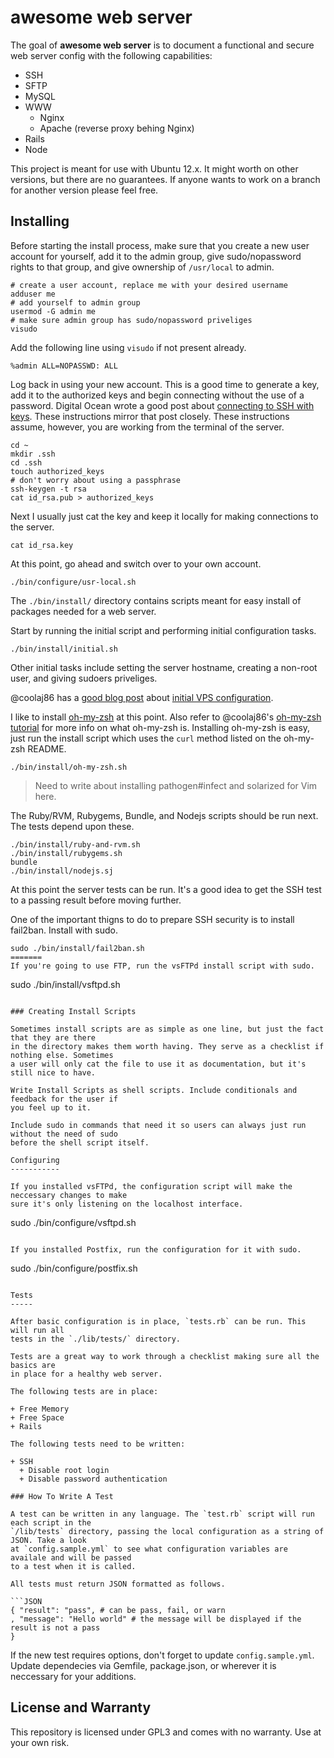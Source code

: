 awesome web server
==================

The goal of **awesome web server** is to document a functional and secure web server config
with the following capabilities:

+ SSH
+ SFTP
+ MySQL
+ WWW
  + Nginx
  + Apache (reverse proxy behing Nginx)
+ Rails
+ Node

This project is meant for use with Ubuntu 12.x. It might worth on other versions, but
there are no guarantees. If anyone wants to work on a branch for another version please
feel free.

Installing
----------

Before starting the install process, make sure that you create a new user account for
yourself, add it to the admin group, give sudo/nopassword rights to that group, and
give ownership of `/usr/local` to admin.

```
# create a user account, replace me with your desired username
adduser me
# add yourself to admin group
usermod -G admin me
# make sure admin group has sudo/nopassword priveliges
visudo
```

Add the following line using `visudo` if not present already.

```
%admin ALL=NOPASSWD: ALL
```

Log back in using your new account. This is a good time to generate a key, add it to
the authorized keys and begin connecting without the use of a password. Digital Ocean
wrote a good post about [connecting to SSH with keys][4]. These instructions mirror
that post closely. These instructions assume, however, you are working from the terminal of the
server.

```
cd ~
mkdir .ssh
cd .ssh
touch authorized_keys
# don't worry about using a passphrase
ssh-keygen -t rsa
cat id_rsa.pub > authorized_keys
```

Next I usually just cat the key and keep it locally for making connections to the server.

```
cat id_rsa.key
```

At this point, go ahead and switch over to your own account.

```
./bin/configure/usr-local.sh
```

The `./bin/install/` directory contains scripts meant for easy install of packages needed
for a web server.

Start by running the initial script and performing initial configuration tasks.

```
./bin/install/initial.sh
```

Other initial tasks include setting the server hostname, creating a non-root user, and
giving sudoers priveliges.

@coolaj86 has a [good blog post][1] about [initial VPS configuration][1].

I like to install [oh-my-zsh][3] at this point.
Also refer to @coolaj86's [oh-my-zsh tutorial][2] for more info on what oh-my-zsh is.
Installing oh-my-zsh is easy, just run the install script which uses the `curl` method
listed on the oh-my-zsh README.

```
./bin/install/oh-my-zsh.sh
```

> Need to write about installing pathogen#infect and solarized for Vim here.

The Ruby/RVM, Rubygems, Bundle, and Nodejs scripts should be run next. The tests depend
upon these.

```
./bin/install/ruby-and-rvm.sh
./bin/install/rubygems.sh
bundle
./bin/install/nodejs.sj
```

At this point the server tests can be run. It's a good idea to get the SSH test to a passing
result before moving further.

One of the important thigns to do to prepare SSH security is to install fail2ban. Install
with sudo.

```
sudo ./bin/install/fail2ban.sh
=======
If you're going to use FTP, run the vsFTPd install script with sudo.

```
sudo ./bin/install/vsftpd.sh
```

### Creating Install Scripts

Sometimes install scripts are as simple as one line, but just the fact that they are there
in the directory makes them worth having. They serve as a checklist if nothing else. Sometimes
a user will only cat the file to use it as documentation, but it's still nice to have.

Write Install Scripts as shell scripts. Include conditionals and feedback for the user if
you feel up to it.

Include sudo in commands that need it so users can always just run without the need of sudo
before the shell script itself.

Configuring
-----------

If you installed vsFTPd, the configuration script will make the neccessary changes to make
sure it's only listening on the localhost interface.

```
sudo ./bin/configure/vsftpd.sh
```

If you installed Postfix, run the configuration for it with sudo.

```
sudo ./bin/configure/postfix.sh
```

Tests
-----

After basic configuration is in place, `tests.rb` can be run. This will run all
tests in the `./lib/tests/` directory.

Tests are a great way to work through a checklist making sure all the basics are
in place for a healthy web server.

The following tests are in place:

+ Free Memory
+ Free Space
+ Rails

The following tests need to be written:

+ SSH
  + Disable root login
  + Disable password authentication

### How To Write A Test

A test can be written in any language. The `test.rb` script will run each script in the
`/lib/tests` directory, passing the local configuration as a string of JSON. Take a look
at `config.sample.yml` to see what configuration variables are availale and will be passed
to a test when it is called.

All tests must return JSON formatted as follows.

```JSON
{ "result": "pass", # can be pass, fail, or warn
, "message": "Hello world" # the message will be displayed if the result is not a pass
}
```

If the new test requires options, don't forget to update `config.sample.yml`.
Update dependecies via Gemfile,
package.json, or wherever it is neccessary for your additions.

License and Warranty
--------------------

This repository is licensed under GPL3 and comes with no warranty. Use at your own risk.

[1]: http://blog.coolaj86.com/articles/how-i-setup-my-vpses.html
[2]: http://blog.coolaj86.com/articles/zsh-is-to-bash-as-vim-is-to-vi.html
[3]: https://github.com/robbyrussell/oh-my-zsh
[4]: https://www.digitalocean.com/community/articles/how-to-set-up-ssh-keys--2
